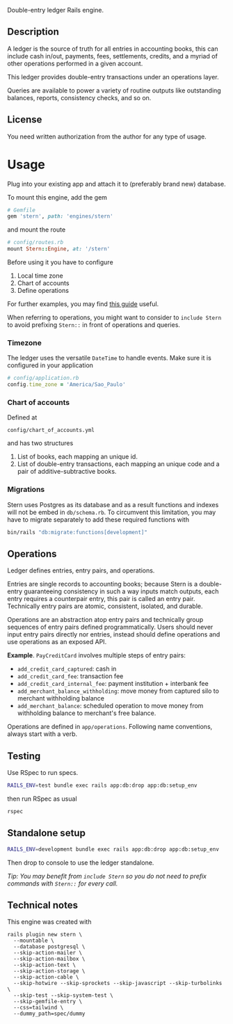 Double-entry ledger Rails engine.

## Description

A ledger is the source of truth for all entries in accounting books, this can include
cash in/out, payments, fees, settlements, credits, and a myriad of other operations
performed in a given account.

This ledger provides double-entry transactions under an operations layer.

Queries are available to power a variety of routine outputs like outstanding balances,
reports, consistency checks, and so on.

## License
You need written authorization from the author for any type of usage.

# Usage
Plug into your existing app and attach it to (preferably brand new) database.

To mount this engine, add the gem

```ruby
# Gemfile
gem 'stern', path: 'engines/stern'
```

and mount the route

```ruby
# config/routes.rb
mount Stern::Engine, at: '/stern'
```

Before using it you have to configure

1. Local time zone
2. Chart of accounts
3. Define operations

For further examples, you may find
[this guide](https://dev.to/szaszolak/extracting-rails-engine-by-example-vikings-social-media-4014)
useful.

When referring to operations, you might want to consider to `include Stern` to avoid
prefixing `Stern::` in front of operations and queries.

### Timezone
The ledger uses the versatile `DateTime` to handle events.
Make sure it is configured in your application

```ruby
# config/application.rb
config.time_zone = 'America/Sao_Paulo'
```

### Chart of accounts
Defined at

```
config/chart_of_accounts.yml
```

and has two structures

1. List of books, each mapping an unique id.
2. List of double-entry transactions, each mapping
an unique code and a pair of additive-subtractive books.

### Migrations

Stern uses Postgres as its database and as a result functions and indexes
will not be embed in `db/schema.rb`.
To circumvent this limitation, you may have to migrate separately to add these required functions with

```sh
bin/rails "db:migrate:functions[development]"
```

## Operations

Ledger defines entries, entry pairs, and operations.

Entries are single records to accounting books; because Stern is a double-entry
guaranteeing consistency in such a way inputs match outputs, each entry requires a
counterpair entry, this pair is called an entry pair. Technically entry pairs are
atomic, consistent, isolated, and durable.

Operations are an abstraction atop entry pairs and technically group sequences of
entry pairs defined programmatically. Users should never input entry pairs directly
nor entries, instead should define operations and use operations as an exposed API.

**Example**. `PayCreditCard` involves multiple steps of entry pairs:
- `add_credit_card_captured`: cash in
- `add_credit_card_fee`: transaction fee
- `add_credit_card_internal_fee`: payment institution + interbank fee
- `add_merchant_balance_withholding`: move money from captured silo to merchant
withholding balance
- `add_merchant_balance`: scheduled operation to move money from withholding balance
to merchant's free balance.

Operations are defined in `app/operations`.
Following name conventions, always start with a verb.

## Testing

Use RSpec to run specs.

```sh
RAILS_ENV=test bundle exec rails app:db:drop app:db:setup_env
```

then run RSpec as usual

```sh
rspec
```

## Standalone setup

```sh
RAILS_ENV=development bundle exec rails app:db:drop app:db:setup_env
```

Then drop to console to use the ledger standalone.

_Tip: You may benefit from `include Stern` so you do not need to prefix commands with
`Stern::` for every call._

## Technical notes

This engine was created with

```
rails plugin new stern \
  --mountable \
  --database postgresql \
  --skip-action-mailer \
  --skip-action-mailbox \
  --skip-action-text \
  --skip-action-storage \
  --skip-action-cable \
  --skip-hotwire --skip-sprockets --skip-javascript --skip-turbolinks \
  --skip-test --skip-system-test \
  --skip-gemfile-entry \
  --css=tailwind \
  --dummy_path=spec/dummy
```
